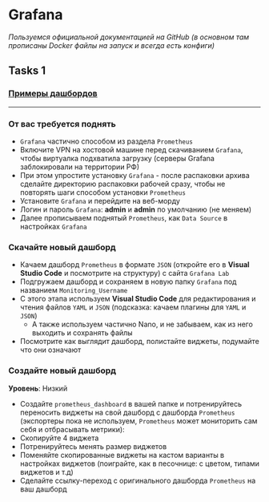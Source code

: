 # Grafana

_Пользуемся официальной документацией на GitHub (в основном там прописаны Docker файлы на запуск и всегда есть конфиги)_

## Tasks 1

### [Примеры дашбордов](https://play.grafana.org/dashboards)

---

### От вас требуется поднять
 - `Grafana` частично способом из раздела `Prometheus`
 - Включите VPN на хостовой машине перед скачиванием `Grafana`, чтобы виртуалка подхватила загрузку (серверы Grafana заблокировали на территории РФ)
 - При этом упростите установку `Grafana` - после распаковки архива сделайте директорию распаковки рабочей сразу, чтобы не повторять шаги способом установки `Prometheus`
 - Установите `Grafana` и перейдите на веб-морду
 - Логин и пароль `Grafana`: **admin** и **admin** по умолчанию (не меняем)
 - Далее прописываем поднятый `Prometheus`, как `Data Source` в настройках `Grafana`

### Скачайте новый дашборд
 - Качаем дашборд `Prometheus` в формате `JSON` (откройте его в **Visual Studio Code** и посмотрите на структуру) с сайта `Grafana Lab`
 - Подгружаем дашборд и сохраняем в новую папку `Grafana` под названием `Monitoring_Username`
 - С этого этапа используем **Visual Studio Code** для редактирования и чтения файлов `YAML` и `JSON` (подсказка: качаем плагины для `YAML` и `JSON`)
   - А также используем частично Nano, и не забываем, как из него выходить и сохранять файлы
 - Посмотрите как выглядит дашборд, полистайте виджеты, подумайте что они означают

### Создайте новый дашборд
**Уровень**: Низкий
 - Создайте `prometheus_dashboard` в вашей папке и потренируйтесь переносить виджеты на свой дашборд с дашборда `Prometheus` (экспортеры пока не используем, `Prometheus` может мониторить сам себя и отбрасывать метрики):
 - Скопируйте 4 виджета
 - Потренируйтесь менять размер виджетов
 - Поменяйте скопированные виджеты на кастом варианты в настройках виджетов (поиграйте, как в песочнице: с цветом, типами виджетов и т.д)
 - Сделайте ссылку-переход с оригинального дашборда `Prometheus` на ваш дашборд
   
